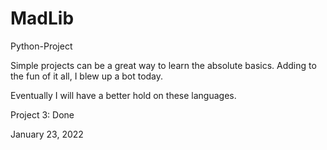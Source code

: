 # MadLib
Python-Project

Simple projects can be a great way to learn the absolute basics.
Adding to the fun of it all, I blew up a bot today.

Eventually I will have a better hold on these languages. 

Project 3: Done

January 23, 2022
